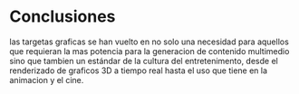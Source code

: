 # Conclusiones

las targetas graficas se han vuelto en no solo una necesidad para aquellos que requieran la mas potencia para la generacion de contenido multimedio sino que tambien un estándar de la cultura del entretenimento, desde el renderizado de graficos 3D a tiempo real hasta el uso que tiene en la animacion y el cine.
